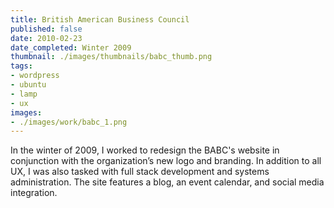 ```yaml
---
title: British American Business Council
published: false
date: 2010-02-23
date_completed: Winter 2009
thumbnail: ./images/thumbnails/babc_thumb.png
tags:
- wordpress
- ubuntu
- lamp
- ux
images:
- ./images/work/babc_1.png
---
```


In the winter of 2009, I worked to redesign the BABC's website in conjunction with the organization’s new logo and branding. In addition to all UX, I was also tasked with full stack development and systems administration. The site features a blog, an event calendar, and social media integration.
